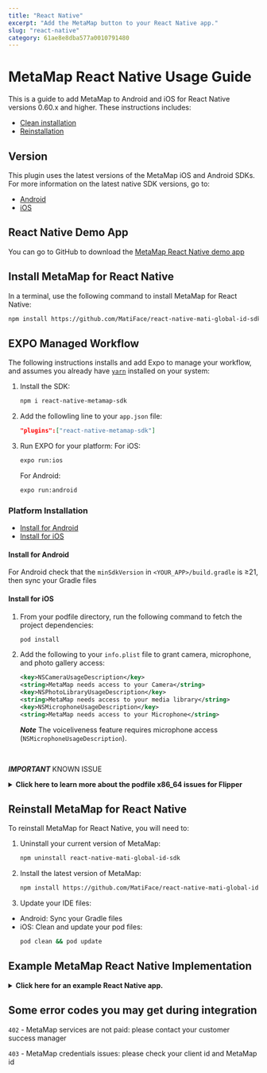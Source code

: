 ```yaml
---
title: "React Native"
excerpt: "Add the MetaMap button to your React Native app."
slug: "react-native"
category: 61ae8e8dba577a0010791480
---
```


# MetaMap React Native Usage Guide

This is a guide to add MetaMap to Android and iOS for React Native versions 0.60.x and higher. These instructions includes:
* [Clean installation](#install-mati-for-react-native)
* [Reinstallation](#reinstall-mati-for-react-native)

## Version

This plugin uses the latest versions of the MetaMap iOS and Android SDKs. For more information on the latest native SDK versions, go to:
* [Android](https://docs.getmati.com/docs/android-changelog)
* [iOS](https://docs.getati.com/docs/ios-changelog)

<!--For changes to the plugin, go to the [changelog page](https://docs.getmati.com/docs/react-native-changelog)-->


## React Native Demo App

You can go to GitHub to download the [MetaMap React Native demo app](https://github.com/GetMati/mati-mobile-examples/tree/main/reactNativeDemoApp)

## Install MetaMap for React Native

In a terminal, use the following command to install MetaMap for React Native:

```bash
npm install https://github.com/MatiFace/react-native-mati-global-id-sdk.git --save
```

## EXPO Managed Workflow

The following instructions installs and add Expo to manage your workflow, and assumes you already have [`yarn`](https://classic.yarnpkg.com/lang/en/docs/install/) installed on your system:
1. Install the SDK:
	```bash
	npm i react-native-metamap-sdk
	```
2. Add the followling line to your `app.json` file:
	```json
	"plugins":["react-native-metamap-sdk"]
	```
3. Run EXPO for your platform:
	For iOS:
	```bash
	expo run:ios
	```
	For Android:
	```bash
	expo run:android
	```


### Platform Installation
* [Install for Android](#install-for-android)
* [Install for iOS](#install-for-ios)

#### Install for Android

For Android check that the `minSdkVersion` in `<YOUR_APP>/build.gradle` is &#8805;21, then sync your Gradle files


#### Install for iOS

1. From your podfile directory, run the following command to fetch the project dependencies:
   ```bash
   pod install
   ```
1. Add the following to your `info.plist` file to grant camera, microphone, and photo gallery access:

   ```xml
   <key>NSCameraUsageDescription</key>
   <string>MetaMap needs access to your Camera</string>
   <key>NSPhotoLibraryUsageDescription</key>
   <string>MetaMap needs access to your media library</string>
   <key>NSMicrophoneUsageDescription</key>
   <string>MetaMap needs access to your Microphone</string>
   ```
   _**Note**_ The voiceliveness feature requires microphone access (`NSMicrophoneUsageDescription`).
<br/>

   _**IMPORTANT**_ KNOWN ISSUE
   <details><summary><b>Click here to learn more about the podfile x86_64 issues for Flipper</b></summary>
   <p>

   You may see an x86_64 error similar to the following:
	   
   ```
   /Flipper/xplat/Flipper/FlipperRSocketResponder.cpp normal x86_64 c++ com.apple.compilers.llvm.clang.1_0.compiler
   ```
   This error is because React Native does not support Flipper (included by default), so you must remove Flipper.

   ##### Remove Flipper

   1. In your podfile:
      * Replace
          `use_flipper!` or `use-flipper!()`
          with
          `use_frameworks!`

      * For React Native v0.64+ replace:
        ```ruby
         post_install do |installer|
          react_native_post_install(installer)
         end
         ```
         with
         ```ruby
         post_install do |installer|
          react_native_post_install(installer)

           installer.pods_project.targets.each do |target|
             target.build_configurations.each do |config|
               config.build_settings['BUILD_LIBRARY_FOR_DISTRIBUTION'] = 'YES'
             end

             if (target.name&.eql?('FBReactNativeSpec'))
               target.build_phases.each do |build_phase|
                 if (build_phase.respond_to?(:name) && build_phase.name.eql?('[CP-User] Generate Specs'))
                   target.build_phases.move(build_phase, 0)
                 end
               end
             end
           end
         end
         ```

   1. Then run the following commands in your terminal:
    ```bash
    pod clean
    pod install
    ```

   ##### Learn More About the Issue
   * Flipper https://github.com/facebook/react-native/issues/29984
   * 0.64 FBReactNativeSpec https://github.com/facebook/react-native/issues/31034
    
 ##### Example MetaMap Podfiles on GitHub
 * [Podfile Version 0.60+](https://github.com/GetMati/mati-mobile-examples/blob/main/reactnative-podexamples/Podfile_063)
 * [Podfile Version 0.64](https://github.com/GetMati/mati-mobile-examples/blob/main/reactnative-podexamples/Podfile_064)

   </p>
   </details>

## Reinstall MetaMap for React Native

To reinstall MetaMap for React Native, you will need to:

1. Uninstall your current version of MetaMap:
    ```bash
    npm uninstall react-native-mati-global-id-sdk
    ```
1. Install the latest version of MetaMap:
    ```bash
    npm install https://github.com/MatiFace/react-native-mati-global-id-sdk.git --save
    ```
1. Update your IDE files:
  * Android: Sync your Gradle files
  * iOS: Clean and update your pod files:
      ```bash
      pod clean && pod update
      ```

## Example MetaMap React Native Implementation
   <details><summary><b>Click here for an example React Native app.</b></summary>
   <p>

The following is an example of the class Component.

```ruby
import React, {Component} from 'react';
import {
  NativeModules,
  NativeEventEmitter,
  Button,
  View
} from 'react-native';

import {
  MetaMapRNSdk,
} from 'react-native-metamap-sdk';

export default class App extends Component {
  constructor() {
    super();
    console.log('Constructor Called.');
  }

  componentDidMount() {
	 //set listening callbacks
  	const MetaMapVerifyResult = new NativeEventEmitter(NativeModules.MetaMapRNSdk)
 	 MetaMapVerifyResult.addListener('verificationSuccess', (data) => console.log(data))
 	 MetaMapVerifyResult.addListener('verificationCanceled', (data) => console.log(data))
  }

  //call showFlow when button is clicked
  handleMetaMapClickButton = () => {

	 //set 3 params clientId (cant be null), flowId, metadata
  	  var yourMetadata = { param1: "value1", param2: "value2" }

   	 MetaMapRNSdk.showFlow("YOUR_CLIENT_ID", "YOUR_FLOW_ID", yourMetadata);
  }

  //Add button to view graph
  render() {
    return (
      <View
        style={{
          flex: 1,
          justifyContent: 'center',
          alignItems: 'center',
          backgroundColor: 'powderblue',
        }}>
        <Button onPress={this.handleMetaMapClickButton} title="Click here"/>
      </View>
    );
  }
}
```

The following is an example of the Function Component.

```ruby
import React, {Component, useEffect} from 'react';
import {
  NativeModules,
  NativeEventEmitter,
  Button,
  View
} from 'react-native';

import {
  MetaMapRNSdk,
} from 'react-native-metamap-sdk';


function App(props) {

    useEffect(() => {
     	const MetaMapVerifyResult = new NativeEventEmitter(NativeModules.MetaMapRNSdk)
     	MetaMapVerifyResult.addListener('verificationSuccess', (data) => console.log(data))
     	MetaMapVerifyResult.addListener('verificationCanceled', (data) => console.log(data))
    })
    const handleMetaMapClickButton = (props) => {

            //set 3 params clientId (cant be null), flowId, metadata
         var yourMetadata = { param1: "value1", param2: "value2" }
       	 MetaMapRNSdk.showFlow("YOUR_CLIENT_ID", "YOUR_FLOW_ID", yourMetadata);
      }

    return (
          <View
            style={{
              flex: 1,
              justifyContent: 'center',
              alignItems: 'center',
              backgroundColor: 'powderblue',
            }}>
            <Button onPress = {() => handleMetaMapClickButton()}  title="Click here"/>
          </View>
        );
}
export default App;

```
</p>
</details>

## Some error codes you may get during integration

`402` - MetaMap services are not paid: please contact your customer success manager

`403` - MetaMap credentials issues: please check your client id and MetaMap id
